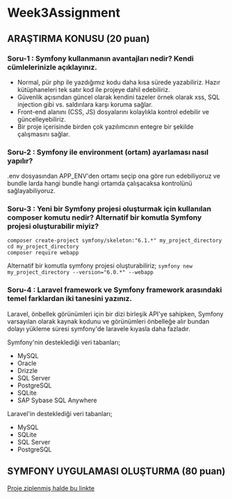 # Week3Assignment

##	ARAŞTIRMA KONUSU (20 puan)

### Soru-1 : Symfony kullanmanın avantajları nedir? Kendi cümlelerinizle açıklayınız.

- Normal, pür php ile yazdığımız kodu daha kısa sürede yazabiliriz. Hazır kütüphaneleri tek satır kod ile projeye dahil edebiliriz. 
- Güvenlik açısından güncel olarak kendini tazeler örnek olarak xss, SQL injection gibi vs. saldırılara karşı koruma sağlar. 
- Front-end alanını (CSS, JS) dosyalarını kolaylıkla kontrol edebilir ve güncelleyebiliriz.
- Bir proje içerisinde birden çok yazılımcının entegre bir şekilde çalışmasını sağlar.

### Soru-2 : Symfony ile environment (ortam) ayarlaması nasıl yapılır?
.env dosyasından APP_ENV'den ortamı seçip ona göre run edebiliyoruz ve bundle larda hangi bundle hangi ortamda çalışacaksa kontrolünü sağlayabiliyoruz.

### Soru-3 : Yeni bir Symfony projesi oluşturmak için kullanılan composer komutu nedir? Alternatif bir komutla Symfony projesi oluşturabilir miyiz?
```
composer create-project symfony/skeleton:"6.1.*" my_project_directory
cd my_project_directory
composer require webapp         
```
Alternatif bir komutla symfony projesi oluşturabiliriz;
```symfony new my_project_directory --version="6.0.*" --webapp```

### Soru-4 : Laravel framework ve Symfony framework arasındaki temel farklardan iki tanesini yazınız.

Laravel, önbellek görünümleri için bir dizi birleşik API'ye sahipken, Symfony varsayılan olarak kaynak kodunu ve görünümleri önbelleğe alır bundan dolayı yükleme süresi symfony'de laravele kıyasla daha fazladır.

Symfony'nin desteklediği veri tabanları;
- MySQL
- Oracle
- Drizzle
- SQL Server
- PostgreSQL
- SQLite
- SAP Sybase SQL Anywhere

Laravel'in desteklediği veri tabanları;
- MySQL
- SQLite
- SQL Server
- PostgreSQL
         
##	SYMFONY UYGULAMASI OLUŞTURMA (80 puan)

[Proje ziplenmiş halde bu linkte](https://github.com/EnUygunPatikaBootCamp/week-3-Blackcloud00/blob/main/enuygunWeek3Work.zip)
